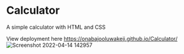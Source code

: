 # Calculator
 A simple calculator with HTML and CSS

View deployment here https://onabajooluwakeji.github.io/Calculator/
![Screenshot 2022-04-14 142957](https://user-images.githubusercontent.com/62175369/163401228-72dafc96-6410-4212-a35e-36c277034e87.png)
